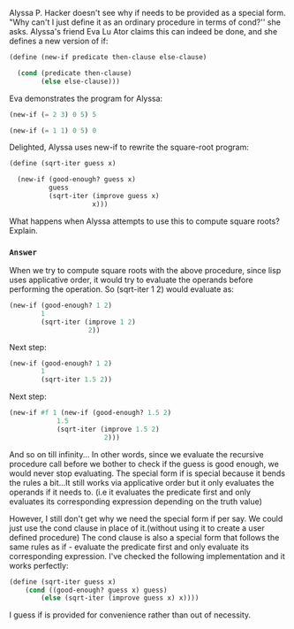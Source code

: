 Alyssa P. Hacker doesn't see why if needs to be provided as a special form. "Why can't I just define it as an ordinary procedure in terms of cond?'' she asks. Alyssa's friend Eva Lu Ator claims this can indeed be done, and she defines a new version of if:

```scheme
(define (new-if predicate then-clause else-clause)

  (cond (predicate then-clause)
        (else else-clause)))
```
Eva demonstrates the program for Alyssa:
```scheme
(new-if (= 2 3) 0 5) 5

(new-if (= 1 1) 0 5) 0
```
Delighted, Alyssa uses new-if to rewrite the square-root program:
```scheme
(define (sqrt-iter guess x)

  (new-if (good-enough? guess x)
          guess
          (sqrt-iter (improve guess x)
                     x)))
```
What happens when Alyssa attempts to use this to compute square roots? Explain.

### `Answer`
When we try to compute square roots with the above procedure, since lisp uses applicative order, it would try to evaluate the operands before performing the operation. So (sqrt-iter 1 2) would evaluate as:
```scheme
(new-if (good-enough? 1 2)
        1
        (sqrt-iter (improve 1 2)
                    2))
```
Next step:
```scheme
(new-if (good-enough? 1 2)
        1
        (sqrt-iter 1.5 2))
```
Next step:
```scheme
(new-if #f 1 (new-if (good-enough? 1.5 2)
            1.5
            (sqrt-iter (improve 1.5 2)
                        2)))
```
And so on till infinity...
In other words, since we evaluate the recursive procedure call before we bother to check if the guess is good enough, we would never stop evaluating.
The special form if is special because it bends the rules a bit...It still works via applicative order but it only evaluates the operands if it needs to. (i.e it evaluates the predicate first and only evaluates its corresponding expression depending on the truth value)

However, I still don't get why we need the special form if per say. We could just use the cond clause in place of it.(without using it to create a user defined procedure)
The cond clause is also a special form that follows the same rules as if - evaluate the predicate first and only evaluate its corresponding expression. I've checked the following implementation and it works perfectly:
```scheme
(define (sqrt-iter guess x)
    (cond ((good-enough? guess x) guess)
        (else (sqrt-iter (improve guess x) x))))
```
I guess if is provided for convenience rather than out of necessity.